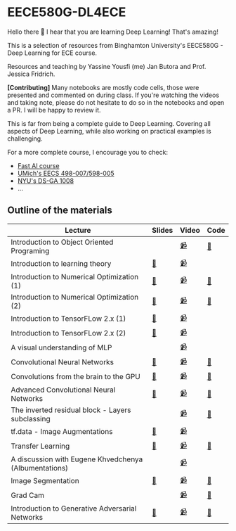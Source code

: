 # EECE580G-DL4ECE

Hello there 👋  I hear that you are learning Deep Learning! That's amazing!

This is a selection of resources from Binghamton University's EECE580G - Deep Learning for ECE course.

Resources and teaching by Yassine Yousfi (me) Jan Butora and Prof. Jessica Fridrich.

**[Contributing]** Many notebooks are mostly code cells, those were presented and commented on during class. If you're watching the videos and taking note, please do not hesitate to do so in the notebooks and open a PR. I will be happy to review it.

This is far from being a complete guide to Deep Learning. Covering all aspects of Deep Learning, while also working on practical examples is challenging. 

For a more complete course, I encourage you to check:
- [Fast AI course](https://course.fast.ai/)
- [UMich's EECS 498-007/598-005](https://web.eecs.umich.edu/~justincj/teaching/eecs498/FA2020/)
- [NYU's DS-GA 1008](https://atcold.github.io/pytorch-Deep-Learning/)
- ... 

## Outline of the materials 

| Lecture                                               | Slides                                                   | Video                                                                                                        | Code                                                                  |
|-------------------------------------------------------|----------------------------------------------------------|--------------------------------------------------------------------------------------------------------------|-----------------------------------------------------------------------|
| Introduction to Object Oriented Programing            |                                                          | [📹](https://binghamton.hosted.panopto.com/Panopto/Pages/Viewer.aspx?id=52056950-d55b-4522-8a02-ac1f017050d8) | [📘](Materials/Python/object_oriented_programming.ipynb)               |
| Introduction to learning theory                       | [📕](Materials/Learning_theory/intro2learning_slides.pdf) | [📹](https://binghamton.hosted.panopto.com/Panopto/Pages/Viewer.aspx?id=657ae2ca-6c7c-406b-828e-ac2201583460) |                                                                       |
| Introduction to Numerical Optimization (1)            | [📕](Materials/Optimization/intro2opti.pdf)               | [📹](https://binghamton.hosted.panopto.com/Panopto/Pages/Viewer.aspx?id=ede3c327-aa42-4ea8-8340-ac31014d2a73) | [📘](Materials/Optimization/numerical_optimization.ipynb)              |
| Introduction to Numerical Optimization (2)            | [📕](Materials/Optimization/intro2opti.pdf)               | [📹](https://binghamton.hosted.panopto.com/Panopto/Pages/Viewer.aspx?id=9228d04e-a9d0-42ac-a991-ac400113b5ef) | [📘](Materials/Optimization/numerical_optimization.ipynb)              |
| Introduction to TensorFLow 2.x (1)                    | [📕](Materials/Tensorflow/Intro2tf2.pdf)                  | [📹](https://binghamton.hosted.panopto.com/Panopto/Pages/Viewer.aspx?id=f4344a33-4f1a-4160-a980-ac3b0025b290) |                                                                       |
| Introduction to TensorFLow 2.x (2)                    | [📕](Materials/Tensorflow/Intro2tf2.pdf)                  | [📹](https://binghamton.hosted.panopto.com/Panopto/Pages/Viewer.aspx?id=cc1891e3-14b4-47a5-bfb9-ac3b0029ad96) |                                                                       |
| A visual understanding of MLP                         |                                                          | [📹](https://binghamton.hosted.panopto.com/Panopto/Pages/Viewer.aspx?id=6fe58e9b-eb9a-428d-b853-ac470181455d) |                                                                       |
| Convolutional Neural Networks                         | [📕](Materials/CNNs/CNNs.pdf)                             | [📹](https://binghamton.hosted.panopto.com/Panopto/Pages/Viewer.aspx?id=3644003e-f728-4f3f-ac59-ac49015146a1) | [📘]()                                                                 |
| Convolutions from the brain to the GPU                | [📕](Materials/CNNs/brain2GPU.pdf)                        | [📹](https://binghamton.hosted.panopto.com/Panopto/Pages/Viewer.aspx?id=755b2616-63c3-4572-8586-ac4c0156528b) | [📘]()                                                                 |
| Advanced Convolutional Neural Networks                | [📕](Materials/CNNs/advanced_CNNs.pdf)                    | [📹](https://binghamton.hosted.panopto.com/Panopto/Pages/Viewer.aspx?id=f60b9a80-c9ba-4d1b-99a5-ac590158a8eb) | [📘]()                                                                 |
| The inverted residual block - Layers subclassing      |                                                          | [📹](https://binghamton.hosted.panopto.com/Panopto/Pages/Viewer.aspx?id=37b1ccd6-a582-4b08-8e17-ac5a017bcafb) | [📘](Materials/CNNs/invertedresidual_block.ipynb)                      |
| tf.data - Image Augmentations                         | [📕](Materials/CNNs/augmentations_tfdata.pdf)             | [📹](https://binghamton.hosted.panopto.com/Panopto/Pages/Viewer.aspx?id=53e87637-791e-4b02-9b31-ac5b000fa68b) |                                                                       |
| Transfer Learning                                     | [📕](Materials/CNNs/transfer_learning.pdf)                | [📹](https://binghamton.hosted.panopto.com/Panopto/Pages/Viewer.aspx?id=1a8ac023-c98a-4ea7-9b91-ac5b001ed57b) | [📘](Materials/CNNs/transfer_learning_augmentations_oxford_pets.ipynb) |
| A discussion with Eugene Khvedchenya (Albumentations) |                                                          | [📹](https://binghamton.hosted.panopto.com/Panopto/Pages/Viewer.aspx?id=aac92bb2-c5fc-4362-a839-ac4800eb14c1) |                                                                       |
| Image Segmentation                                    | [📕](Materials/CNNs/semantic_segmentation.pdf)            | [📹](https://binghamton.hosted.panopto.com/Panopto/Pages/Viewer.aspx?id=ae43b470-d6eb-4c48-83b2-ac610185c2df) | [📘](Materials/CNNs/segmentation_camvid.ipynb)                         |
| Grad Cam                                              |                                                          | [📹](https://binghamton.hosted.panopto.com/Panopto/Pages/Viewer.aspx?id=f900eb7f-b92d-44b0-be9c-ac6f01710ba6) | [📘](Materials/CNNs/grad_cam.ipynb)                                    |
| Introduction to Generative Adversarial Networks       | [📕](Materials/GANs/intro_to_GANs.pdf)                    | [📹](https://binghamton.hosted.panopto.com/Panopto/Pages/Viewer.aspx?id=c24bab22-94d0-41ae-8ea6-ac7c016dc48d) | [📘](Materials/GANs/)                                                  |